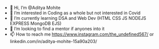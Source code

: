 - 👋 Hi, I’m @Aditya Mohite
- 👀 I’m interested in Coding as a whole but not interested in Covid
- 🌱 I’m currently learning DSA and Web Dev (HTML CSS JS NODEJS EXPRESS MongoDB EJS)
- 💞️ I’m looking to find a mentor if anyones into it
- 📫 How to reach me https://www.instagram.com/the_undefined567/ or linkedin.com/in/aditya-mohite-15a90a203/

<!---
Aditya-20BCE2275/Aditya-20BCE2275 is a ✨ special ✨ repository because its `README.md` (this file) appears on your GitHub profile.
You can click the Preview link to take a look at your changes.
--->
